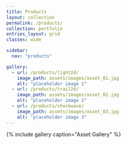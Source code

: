 ```yaml
---
title: Products
layout: collection
permalink: /products/
collection: portfolio
entries_layout: grid
classes: wide

sidebar: 
  nav: "products"

gallery:
  - url: /products/light2d/
    image_path: assets/images/asset_01.jpg
    alt: "placeholder image 1"
  - url: /products/trail2d/
    image_path: assets/images/asset_02.jpg
    alt: "placeholder image 2"
  - url: /products/shockwave/
    image_path: assets/images/asset_03.jpg
    alt: "placeholder image 3"
---
```


{% include gallery caption="Asset Gallery" %}